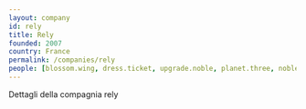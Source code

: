 ```yaml
---
layout: company
id: rely
title: Rely
founded: 2007
country: France
permalink: /companies/rely
people: [blossom.wing, dress.ticket, upgrade.noble, planet.three, noble.coach, denial.choice, between.issue, found.coil, high.birth]
---
```


Dettagli della compagnia rely